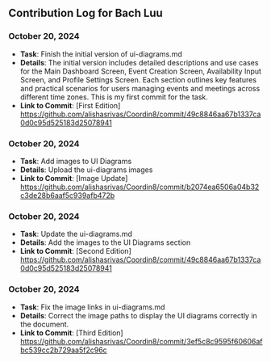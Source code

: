 ## Contribution Log for Bach Luu

### October 20, 2024
- **Task**: Finish the initial version of ui-diagrams.md
- **Details**: The initial version includes detailed descriptions and use cases for the Main Dashboard Screen, Event Creation Screen, Availability Input Screen, and Profile Settings Screen. Each section outlines key features and practical scenarios for users managing events and meetings across different time zones. This is my first commit for the task.
- **Link to Commit**: [First Edition] https://github.com/alishasrivas/Coordin8/commit/49c8846aa67b1337ca0d0c95d525183d25078941

### October 20, 2024
- **Task**: Add images to UI Diagrams
- **Details**: Upload the ui-diagrams images
- **Link to Commit**: [Image Update] https://github.com/alishasrivas/Coordin8/commit/b2074ea6506a04b32c3de28b6aaf5c939afb472b

### October 20, 2024
- **Task**: Update the ui-diagrams.md
- **Details**: Add the images to the UI Diagrams section
- **Link to Commit**: [Second Edition] https://github.com/alishasrivas/Coordin8/commit/49c8846aa67b1337ca0d0c95d525183d25078941 

### October 20, 2024
- **Task**: Fix the image links in ui-diagrams.md
- **Details**: Correct the image paths to display the UI diagrams correctly in the document.
- **Link to Commit**: [Third Edition] https://github.com/alishasrivas/Coordin8/commit/3ef5c8c9595f60606afbc539cc2b729aa5f2c96c
